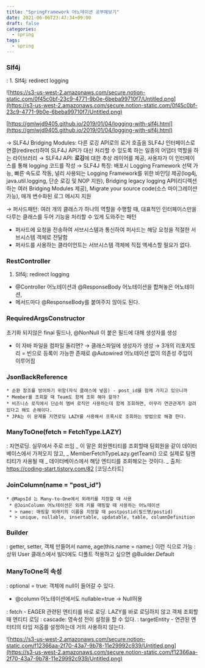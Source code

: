 ```yaml
---
title: "SpringFramework 어노테이션 공부해보기"
date: 2021-06-06T23:47:34+09:00
draft: false
categories:
  - spring
tags:
  - spring
---
```



### Slf4j

: 1. Slf4j: redirect logging

![https://s3-us-west-2.amazonaws.com/secure.notion-static.com/0f45c0bf-23c9-4771-9b0e-6beba99710f7/Untitled.png](https://s3-us-west-2.amazonaws.com/secure.notion-static.com/0f45c0bf-23c9-4771-9b0e-6beba99710f7/Untitled.png)

[https://gmlwjd9405.github.io/2019/01/04/logging-with-slf4j.html](https://gmlwjd9405.github.io/2019/01/04/logging-with-slf4j.html)

→ SLF4J Bridging Modules: 다른 로깅 API로의 로거 호출을 SLF4J 인터페이스로 연결(redirect)하여 SLF4J API가 대신 처리할 수 있도록 하는 일종의 어댑터 역할을 하는 라이브러리
→ SLF4J API: **로깅**에 대한 추상 레이어를 제공, 사용자가 이 인터페이스를 통해 logging 코드를 작성
→ SLF4J 특징: 배포시 Logging Framework 선택 가능, 빠른 속도로 작동, 널리 사용되는 Logging Framework를 위한 바인딩 제공(log4j, java.util.logging, 단순 로깅 및 NOP 지원), Bridging legacy logging API(리디렉션하는 여러 Bridging Modules 제공), Migrate your source code(소스 마이그레이션 가능), 매개 변수화된 로그 메시지 지원

→ 퍼사드패턴: 여러 개의 클래스가 하나의 역할을 수행할 때, 대표적인 인터페이스만을 다루는 클래스를 두어 기능을 처리할 수 있게 도와주는 패턴

- 퍼사드에 요청을 전송하여 서브시스템과 통신하여 퍼사드는 해당 요청을 적절한 서브시스템 객체로 전달함
- 퍼사드를 사용하는 클라이언트는 서브시스템 객체에 직접 액세스할 필요가 없다.

### RestController

1. Slf4j: redirect logging

- @Controller 어노테이션과 @ResponseBody 어노테이션을 합쳐놓은 어노테이션,
- 메서드마다 @ResponseBody를 붙여주지 않아도 된다.

### RequiredArgsConstructor

초기화 되지않은 final 필드나, @NonNull 이 붙은 필드에 대해 생성자를 생성

<script src="https://gist.github.com/h3yon/ca42231b6561feb843581b42ba8638f3.js"></script>

- 이 자바 파일을 컴파일 돌리면?
  <script src="https://gist.github.com/h3yon/1f2b5be40c69cb8a10ba21fc37c24897.js"></script>
  → 클래스파일에 생성자가 생성
  → 3개의 리포지토리 = 빈으로 등록이 가능한 존재로 @Autowired 어노테이션 없이 의존성 주입이 이루어짐

### JsonBackReference

    * 순환 참조를 방어하기 위함(자식 클래스에 넣음) - post_id를 함께 가지고 있으니까
    * Member를 조회할 때 Team도 함께 조회 해야 할까?
    * 비즈니스 로직에서 단순히 멤버 로직만 사용하는데 함께 조회하면, 아무리 연관관계가 걸려있다고 해도 손해이다.
    * JPA는 이 문제를 지연로딩 LAZY를 사용해서 프록시로 조회하는 방법으로 해결 한다.

### ManyToOne(fetch = FetchType.LAZY)

: 지연로딩. 실무에서 주로 쓰임
_ 이 말은 회원엔티티를 조회할때 팀회원을 같이 데이터베이스에서 가져오지 않고,
_ MemberFetchTypeLazy.getTeam() 으로 실제로 팀엔티티가 사용될 때
_ 데이터베이스에서 해당 엔티티를 조회해오는 것이다.
_ 출처: https://coding-start.tistory.com/82 [코딩스타트]

### JoinColumn(name = "post_id")

    * @MapsId 는 Many-to-One에서 외래키를 지정할 때 사용
     * @JoinColumn 어노테이션은 외래 키를 매핑할 때 사용하는 어노테이션
     * > name: 매핑할 외래키의 이름을 지정할 때 postpostid(필드명/postid)
     * > unique, nullable, insertable, updatable, table, columnDefinition

### Builder

: getter, setter, 객체 만들어서 name, age(this.name = name;) 이런 식으로 가능
: 상위 User 클래스에서 빌더에도 디폴트 적용하고 싶으면 @Builder.Default

### ManyToOne의 속성

: optional = true: 객체에 null이 들어갈 수 있다.

- @column 어노테이션에서도 nullable=true → Null허용

: fetch - EAGER 관련된 엔티티를 바로 로딩. LAZY를 바로 로딩하지 않고 객체 조회할 때 엔티티 로딩
: cascade: 영속성 전이 설정을 할 수 있다.
: targetEntity - 연관된 엔터티의 타입 저옵를 설정하는데 거의 사용하지 않는다.

![https://s3-us-west-2.amazonaws.com/secure.notion-static.com/f12366aa-2f70-43a7-9b78-11e29992c939/Untitled.png](https://s3-us-west-2.amazonaws.com/secure.notion-static.com/f12366aa-2f70-43a7-9b78-11e29992c939/Untitled.png)
